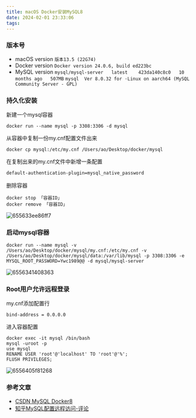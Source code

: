 ```yaml
---
title: macOS Docker安装MySQL8
date: 2024-02-01 23:33:06
tags:
---
```

### 版本号

- macOS version `版本13.5 (22G74)`
- Docker version `Docker version 24.0.6, build ed223bc`
- MySQL version `mysql/mysql-server   latest    423da140c8c0   10 months ago   507MB` `mysql  Ver 8.0.32 for ·Linux on aarch64 (MySQL Community Server - GPL)`

### 持久化安装

新建一个mysql容器

```shell
docker run --name mysql -p 3308:3306 -d mysql
```

从容器中复制一份my.cnf配置文件出来

```shell
docker cp mysql:/etc/my.cnf /Users/ao/Desktop/docker/mysql
```

在复制出来的my.cnf文件中新增一条配置

```txt
default-authentication-plugin=mysql_native_password
```

删除容器

```shell
docker stop 「容器ID」
docker remove 「容器ID」
```

![655633ee86ff7](655633ee86ff7.png)

### 启动mysql容器

```shell
docker run --name mysql -v /Users/ao/Desktop/docker/mysql/my.cnf:/etc/my.cnf -v /Users/ao/Desktop/docker/mysql/data:/var/lib/mysql -p 3308:3306 -e MYSQL_ROOT_PASSWORD=Ywc1989@@ -d mysql/mysql-server
```

![6556341408363](6556341408363.png)

### Root用户允许远程登录

my.cnf添加配置行

```shell
bind-address = 0.0.0.0
```

进入容器配置

```shell
docker exec -it mysql /bin/bash
mysql -uroot -p
use mysql
RENAME USER 'root'@'localhost' TO 'root'@'%';
FLUSH PRIVILEGES;
```

![6556405f81268](6556405f81268.png)

### 参考文章

- [CSDN MySQL Docker8](https://blog.csdn.net/qq_26709459/article/details/128931193)
- [知乎MySQL配置远程访问-评论](https://zhuanlan.zhihu.com/p/60539230)
